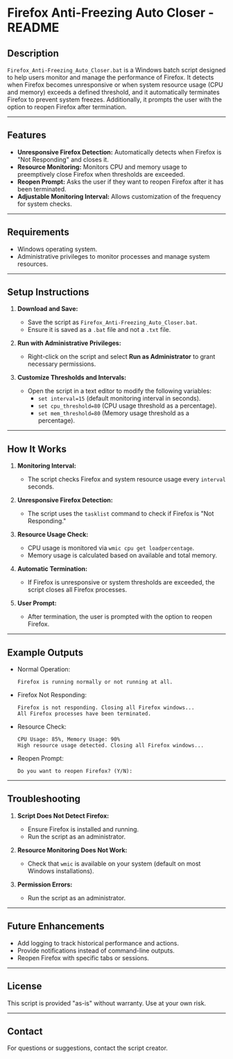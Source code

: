 # Firefox Anti-Freezing Auto Closer - README

## Description

`Firefox_Anti-Freezing_Auto_Closer.bat` is a Windows batch script designed to help users monitor and manage the performance of Firefox. It detects when Firefox becomes unresponsive or when system resource usage (CPU and memory) exceeds a defined threshold, and it automatically terminates Firefox to prevent system freezes. Additionally, it prompts the user with the option to reopen Firefox after termination.

---

## Features

- **Unresponsive Firefox Detection:** Automatically detects when Firefox is "Not Responding" and closes it.
- **Resource Monitoring:** Monitors CPU and memory usage to preemptively close Firefox when thresholds are exceeded.
- **Reopen Prompt:** Asks the user if they want to reopen Firefox after it has been terminated.
- **Adjustable Monitoring Interval:** Allows customization of the frequency for system checks.

---

## Requirements

- Windows operating system.
- Administrative privileges to monitor processes and manage system resources.

---

## Setup Instructions

1. **Download and Save:**

   - Save the script as `Firefox_Anti-Freezing_Auto_Closer.bat`.
   - Ensure it is saved as a `.bat` file and not a `.txt` file.

2. **Run with Administrative Privileges:**

   - Right-click on the script and select **Run as Administrator** to grant necessary permissions.

3. **Customize Thresholds and Intervals:**

   - Open the script in a text editor to modify the following variables:
     - `set interval=15` (default monitoring interval in seconds).
     - `set cpu_threshold=80` (CPU usage threshold as a percentage).
     - `set mem_threshold=80` (Memory usage threshold as a percentage).

---

## How It Works

1. **Monitoring Interval:**

   - The script checks Firefox and system resource usage every `interval` seconds.

2. **Unresponsive Firefox Detection:**

   - The script uses the `tasklist` command to check if Firefox is "Not Responding."

3. **Resource Usage Check:**

   - CPU usage is monitored via `wmic cpu get loadpercentage`.
   - Memory usage is calculated based on available and total memory.

4. **Automatic Termination:**

   - If Firefox is unresponsive or system thresholds are exceeded, the script closes all Firefox processes.

5. **User Prompt:**

   - After termination, the user is prompted with the option to reopen Firefox.

---

## Example Outputs

- Normal Operation:

  ```
  Firefox is running normally or not running at all.
  ```

- Firefox Not Responding:

  ```
  Firefox is not responding. Closing all Firefox windows...
  All Firefox processes have been terminated.
  ```

- Resource Check:

  ```
  CPU Usage: 85%, Memory Usage: 90%
  High resource usage detected. Closing all Firefox windows...
  ```

- Reopen Prompt:

  ```
  Do you want to reopen Firefox? (Y/N):
  ```

---

## Troubleshooting

1. **Script Does Not Detect Firefox:**

   - Ensure Firefox is installed and running.
   - Run the script as an administrator.

2. **Resource Monitoring Does Not Work:**

   - Check that `wmic` is available on your system (default on most Windows installations).

3. **Permission Errors:**

   - Run the script as an administrator.

---

## Future Enhancements

- Add logging to track historical performance and actions.
- Provide notifications instead of command-line outputs.
- Reopen Firefox with specific tabs or sessions.

---

## License

This script is provided "as-is" without warranty. Use at your own risk.

---

## Contact

For questions or suggestions, contact the script creator.

